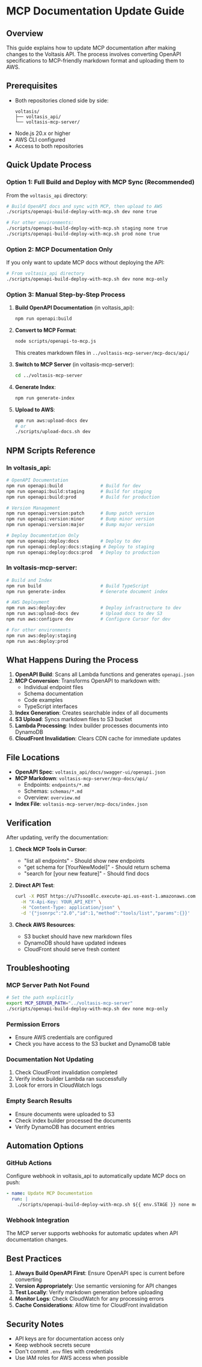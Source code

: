 # MCP Documentation Update Guide

## Overview

This guide explains how to update MCP documentation after making changes to the Voltasis API. The process involves converting OpenAPI specifications to MCP-friendly markdown format and uploading them to AWS.

## Prerequisites

- Both repositories cloned side by side:
  ```
  voltasis/
  ├── voltasis_api/
  └── voltasis-mcp-server/
  ```
- Node.js 20.x or higher
- AWS CLI configured
- Access to both repositories

## Quick Update Process

### Option 1: Full Build and Deploy with MCP Sync (Recommended)

From the `voltasis_api` directory:

```bash
# Build OpenAPI docs and sync with MCP, then upload to AWS
./scripts/openapi-build-deploy-with-mcp.sh dev none true

# For other environments:
./scripts/openapi-build-deploy-with-mcp.sh staging none true
./scripts/openapi-build-deploy-with-mcp.sh prod none true
```

### Option 2: MCP Documentation Only

If you only want to update MCP docs without deploying the API:

```bash
# From voltasis_api directory
./scripts/openapi-build-deploy-with-mcp.sh dev none mcp-only
```

### Option 3: Manual Step-by-Step Process

1. **Build OpenAPI Documentation** (in voltasis_api):
   ```bash
   npm run openapi:build
   ```

2. **Convert to MCP Format**:
   ```bash
   node scripts/openapi-to-mcp.js
   ```
   This creates markdown files in `../voltasis-mcp-server/mcp-docs/api/`

3. **Switch to MCP Server** (in voltasis-mcp-server):
   ```bash
   cd ../voltasis-mcp-server
   ```

4. **Generate Index**:
   ```bash
   npm run generate-index
   ```

5. **Upload to AWS**:
   ```bash
   npm run aws:upload-docs dev
   # or
   ./scripts/upload-docs.sh dev
   ```

## NPM Scripts Reference

### In voltasis_api:

```bash
# OpenAPI Documentation
npm run openapi:build              # Build for dev
npm run openapi:build:staging      # Build for staging
npm run openapi:build:prod         # Build for production

# Version Management
npm run openapi:version:patch      # Bump patch version
npm run openapi:version:minor      # Bump minor version
npm run openapi:version:major      # Bump major version

# Deploy Documentation Only
npm run openapi:deploy:docs        # Deploy to dev
npm run openapi:deploy:docs:staging # Deploy to staging
npm run openapi:deploy:docs:prod   # Deploy to production
```

### In voltasis-mcp-server:

```bash
# Build and Index
npm run build                      # Build TypeScript
npm run generate-index             # Generate document index

# AWS Deployment
npm run aws:deploy:dev             # Deploy infrastructure to dev
npm run aws:upload-docs dev        # Upload docs to dev S3
npm run aws:configure dev          # Configure Cursor for dev

# For other environments
npm run aws:deploy:staging
npm run aws:deploy:prod
```

## What Happens During the Process

1. **OpenAPI Build**: Scans all Lambda functions and generates `openapi.json`
2. **MCP Conversion**: Transforms OpenAPI to markdown with:
   - Individual endpoint files
   - Schema documentation
   - Code examples
   - TypeScript interfaces
3. **Index Generation**: Creates searchable index of all documents
4. **S3 Upload**: Syncs markdown files to S3 bucket
5. **Lambda Processing**: Index builder processes documents into DynamoDB
6. **CloudFront Invalidation**: Clears CDN cache for immediate updates

## File Locations

- **OpenAPI Spec**: `voltasis_api/docs/swagger-ui/openapi.json`
- **MCP Markdown**: `voltasis-mcp-server/mcp-docs/api/`
  - Endpoints: `endpoints/*.md`
  - Schemas: `schemas/*.md`
  - Overview: `overview.md`
- **Index File**: `voltasis-mcp-server/mcp-docs/index.json`

## Verification

After updating, verify the documentation:

1. **Check MCP Tools in Cursor**:
   - "list all endpoints" - Should show new endpoints
   - "get schema for [YourNewModel]" - Should return schema
   - "search for [your new feature]" - Should find docs

2. **Direct API Test**:
   ```bash
   curl -X POST https://u77ssoo8lc.execute-api.us-east-1.amazonaws.com/dev/mcp \
     -H "X-Api-Key: YOUR_API_KEY" \
     -H "Content-Type: application/json" \
     -d '{"jsonrpc":"2.0","id":1,"method":"tools/list","params":{}}'
   ```

3. **Check AWS Resources**:
   - S3 bucket should have new markdown files
   - DynamoDB should have updated indexes
   - CloudFront should serve fresh content

## Troubleshooting

### MCP Server Path Not Found
```bash
# Set the path explicitly
export MCP_SERVER_PATH="../voltasis-mcp-server"
./scripts/openapi-build-deploy-with-mcp.sh dev none mcp-only
```

### Permission Errors
- Ensure AWS credentials are configured
- Check you have access to the S3 bucket and DynamoDB table

### Documentation Not Updating
1. Check CloudFront invalidation completed
2. Verify index builder Lambda ran successfully
3. Look for errors in CloudWatch logs

### Empty Search Results
- Ensure documents were uploaded to S3
- Check index builder processed the documents
- Verify DynamoDB has document entries

## Automation Options

### GitHub Actions
Configure webhook in voltasis_api to automatically update MCP docs on push:
```yaml
- name: Update MCP Documentation
  run: |
    ./scripts/openapi-build-deploy-with-mcp.sh ${{ env.STAGE }} none mcp-only
```

### Webhook Integration
The MCP server supports webhooks for automatic updates when API documentation changes.

## Best Practices

1. **Always Build OpenAPI First**: Ensure OpenAPI spec is current before converting
2. **Version Appropriately**: Use semantic versioning for API changes
3. **Test Locally**: Verify markdown generation before uploading
4. **Monitor Logs**: Check CloudWatch for any processing errors
5. **Cache Considerations**: Allow time for CloudFront invalidation

## Security Notes

- API keys are for documentation access only
- Keep webhook secrets secure
- Don't commit `.env` files with credentials
- Use IAM roles for AWS access when possible 